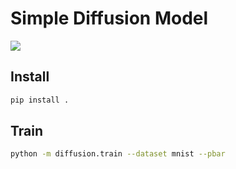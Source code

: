 # Simple Diffusion Model

![](./image/diffusion.gif)

## Install

```bash
pip install .
```

## Train

```bash
python -m diffusion.train --dataset mnist --pbar
```